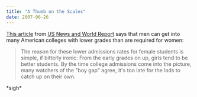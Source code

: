 ```yaml
---
title: "A Thumb on the Scales"
date: 2007-06-26
---
```

<a href="http://www.usnews.com/usnews/edu/articles/070617/25gender.htm">This article</a> from <a href="http://www.usnews.com">US News and World Report</a> says that men can get into many American colleges with lower grades than are required for women:
<blockquote>The reason for these lower admissions rates for female students is simple, if bitterly ironic: From the early grades on up, girls tend to be better students. By the time college admissions come into the picture, many watchers of the "boy gap" agree, it's too late for the lads to catch up on their own.</blockquote>
*sigh*

